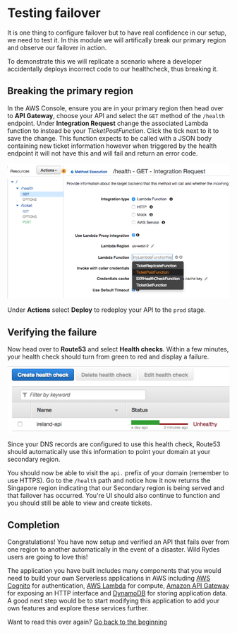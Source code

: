 # Testing failover

It is one thing to configure failover but to have real confidence in our
setup, we need to test it. In this module we will artifically break our
primary region and observe our failover in action.

To demonstrate this we will replicate a scenario where a developer
accidentally deploys incorrect code to our healthcheck, thus breaking it.

## Breaking the primary region

In the AWS Console, ensure you are in your primary region then head over to
**API Gateway**, choose your API and select the `GET` method of the `/health`
endpoint. Under **Integration Request** change the associated Lambda function
to instead be your *TicketPostFunction*. Click the tick next to it to save the
change. This function expects to be called with a JSON body containing new
ticket information however when triggered by the health endpoint it will not
have this and will fail and return an error code.

![Break api](images/break-api.png)

Under **Actions** select **Deploy** to redeploy your API to the `prod` stage.

## Verifying the failure

Now head over to **Route53** and select **Health checks**. Within a few
minutes, your health check should turn from green to red and display a
failure.

![Failed health check](images/failed-health.png)

Since your DNS records are configured to use this health check, Route53 should
automatically use this information to point your domain at your secondary
region.

You should now be able to visit the `api.` prefix of your domain (remember to
use HTTPS). Go to the `/health` path and notice how it now returns the
Singapore region indicating that our Secondary region is being served and that
failover has occurred. You're UI should also continue to function and you
should still be able to view and create tickets.

## Completion

Congratulations! You have now setup and verified an API that fails over from
one region to another automatically in the event of a disaster. Wild Rydes
users are going to love this!

The application you have built includes many components that you would need to
build your own Serverless applications in AWS including [AWS
Cognito](https://aws.amazon.com/cognito) for authentication, [AWS
Lambda](https://aws.amazon.com/lambda) for compute, [Amazon API
Gateway](https://aws.amazon.com/apigateway) for exposing an HTTP interface and
[DynamoDB](https://aws.amazon.com/dynamodb) for storing application data. A
good next step would be to start modifying this application to add your own
features and explore these services further.

Want to read this over again? [Go back to the beginning](../README.md)
